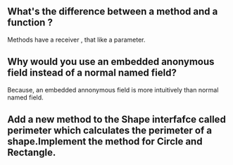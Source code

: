 ## What's the difference between a method and a function ?

Methods have a receiver , that like a parameter.

## Why would you use an embedded anonymous field instead of a normal named field?

Because, an embedded annonymous field is more intuitively than normal named field.

## Add a new method to the Shape interfafce called perimeter which calculates the perimeter of a shape.Implement the method for Circle and Rectangle.